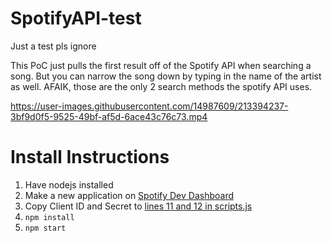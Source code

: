 # SpotifyAPI-test
Just a test pls ignore

This PoC just pulls the first result off of the Spotify API when searching a song. But you can narrow the song down by typing in the name of the artist as well. AFAIK, those are the only 2 search methods the spotify API uses.

https://user-images.githubusercontent.com/14987609/213394237-3bf9d0f5-9525-49bf-af5d-6ace43c76c73.mp4

# Install Instructions

1. Have nodejs installed
2. Make a new application on [Spotify Dev Dashboard](https://developer.spotify.com/dashboard/applications)
3. Copy Client ID and Secret to [lines 11 and 12 in scripts.js](https://github.com/Ryah/SpotifyAPI-test/blob/main/scripts.js#L11-L12)
2. `npm install`
3. `npm start`

